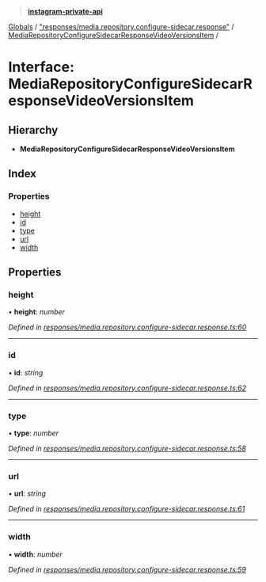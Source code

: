 > **[instagram-private-api](../README.md)**

[Globals](../README.md) / ["responses/media.repository.configure-sidecar.response"](../modules/_responses_media_repository_configure_sidecar_response_.md) / [MediaRepositoryConfigureSidecarResponseVideoVersionsItem](_responses_media_repository_configure_sidecar_response_.mediarepositoryconfiguresidecarresponsevideoversionsitem.md) /

# Interface: MediaRepositoryConfigureSidecarResponseVideoVersionsItem

## Hierarchy

* **MediaRepositoryConfigureSidecarResponseVideoVersionsItem**

## Index

### Properties

* [height](_responses_media_repository_configure_sidecar_response_.mediarepositoryconfiguresidecarresponsevideoversionsitem.md#height)
* [id](_responses_media_repository_configure_sidecar_response_.mediarepositoryconfiguresidecarresponsevideoversionsitem.md#id)
* [type](_responses_media_repository_configure_sidecar_response_.mediarepositoryconfiguresidecarresponsevideoversionsitem.md#type)
* [url](_responses_media_repository_configure_sidecar_response_.mediarepositoryconfiguresidecarresponsevideoversionsitem.md#url)
* [width](_responses_media_repository_configure_sidecar_response_.mediarepositoryconfiguresidecarresponsevideoversionsitem.md#width)

## Properties

###  height

• **height**: *number*

*Defined in [responses/media.repository.configure-sidecar.response.ts:60](https://github.com/dilame/instagram-private-api/blob/01eb399/src/responses/media.repository.configure-sidecar.response.ts#L60)*

___

###  id

• **id**: *string*

*Defined in [responses/media.repository.configure-sidecar.response.ts:62](https://github.com/dilame/instagram-private-api/blob/01eb399/src/responses/media.repository.configure-sidecar.response.ts#L62)*

___

###  type

• **type**: *number*

*Defined in [responses/media.repository.configure-sidecar.response.ts:58](https://github.com/dilame/instagram-private-api/blob/01eb399/src/responses/media.repository.configure-sidecar.response.ts#L58)*

___

###  url

• **url**: *string*

*Defined in [responses/media.repository.configure-sidecar.response.ts:61](https://github.com/dilame/instagram-private-api/blob/01eb399/src/responses/media.repository.configure-sidecar.response.ts#L61)*

___

###  width

• **width**: *number*

*Defined in [responses/media.repository.configure-sidecar.response.ts:59](https://github.com/dilame/instagram-private-api/blob/01eb399/src/responses/media.repository.configure-sidecar.response.ts#L59)*
